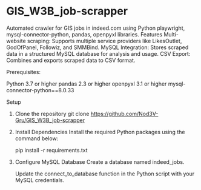 # GIS_W3B_job-scrapper
Automated crawler for GIS jobs in indeed.com using Python playwright, mysql-connector-python, pandas, openpyxl libraries.
Features
Multi-website scraping: Supports multiple service providers like LikesOutlet, GodOfPanel, Followiz, and SMMBind.
MySQL Integration: Stores scraped data in a structured MySQL database for analysis and usage.
CSV Export: Combines and exports scraped data to CSV format.

Prerequisites:

Python 3.7 or higher
pandas 2.3 or higher
openpyxl 3.1 or higher
mysql-connector-python==8.0.33


Setup
1. Clone the repository
   git clone https://github.com/Nod3V-Gru/GIS_W3B_job-scrapper

2. Install Dependencies
   Install the required Python packages using the command below:

   pip install -r requirements.txt

3. Configure MySQL Database
   Create a database named indeed_jobs.

   Update the connect_to_database function in the Python script with your MySQL credentials.
